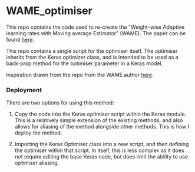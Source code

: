 # WAME_optimiser


This repo contains the code used to re-create the "Weight–wise Adaptive learning rates with Moving average Estimator" (WAME). The paper can be found <a href="https://www.elen.ucl.ac.be/Proceedings/esann/esannpdf/es2017-50.pdf">here</a>.   
  

This repo contains a single script for the optimiser itself. The optimiser inherits from the Keras optimizer class, and is intended to be used as a back-prop method for the optimiser parameter in a Keras model.  

Inspiration drawn from the repo from the WAME author <a href="https://github.com/nitbix/keras-oldfork/blob/master/keras/optimizers.py">here</a>. 

### Deployment

There are two options for using this method:  

1) Copy the code into the Keras optimiser script within the Keras module. This is a relatively simple extension of the existing methods, and also allows for aliasing of the method alongside other methods. This is how I deploy the method.

2) Importing the Keras Optimiser class into a new script, and then defining the optimiser within that script. In itself, this is less complex as it does not require editing the base Keras code, but does limit the ability to use optimiser aliasing.


